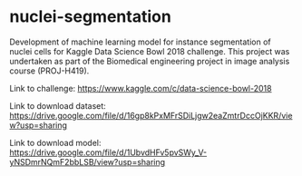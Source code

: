 # nuclei-segmentation
Development of machine learning model for instance segmentation of nuclei cells for Kaggle Data Science Bowl 2018 challenge. This project was undertaken as part of the Biomedical engineering project in image analysis course (PROJ-H419).

Link to challenge: https://www.kaggle.com/c/data-science-bowl-2018

Link to download dataset: https://drive.google.com/file/d/16gp8kPxMFrSDiLjgw2eaZmtrDccOjKKR/view?usp=sharing

Link to download model: https://drive.google.com/file/d/1UbvdHFv5pvSWy_V-yNSDmrNQmF2bbLSB/view?usp=sharing
